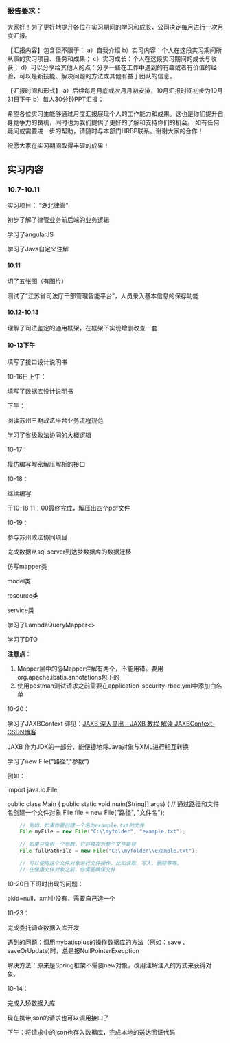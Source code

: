 ### 报告要求：

大家好！为了更好地提升各位在实习期间的学习和成长，公司决定每月进行一次月度汇报。

【汇报内容】包含但不限于：
a）自我介绍
b）实习内容：个人在这段实习期间所从事的实习项目、任务和成果；
c）实习成长：个人在这段实习期间的成长与收获；
d）可以分享给其他人的点：分享一些在工作中遇到的有趣或者有价值的经验，可以是新技能、解决问题的方法或其他有益于团队的信息。

【汇报时间和形式】
a）后续每月月底或次月月初安排，10月汇报时间初步为10月31日下午
b）每人30分钟PPT汇报；

希望各位实习生能够通过月度汇报展现个人的工作能力和成果。这也是你们提升自身竞争力的良机，同时也为我们提供了更好的了解和支持你们的机会。
如有任何疑问或需要进一步的帮助，请随时与本部门HRBP联系。谢谢大家的合作！

祝愿大家在实习期间取得丰硕的成果！















## 实习内容

### 10.7-10.11

实习项目：  “湖北律管”

初步了解了律管业务前后端的业务逻辑

学习了angularJS

学习了Java自定义注解

#### 10.11

切了五张图（有图片）

测试了“江苏省司法厅干部管理智能平台”，人员录入基本信息的保存功能

#### 10.12-10.13

理解了司法鉴定的通用框架，在框架下实现增删改查一套

#### 10-13下午

填写了接口设计说明书



10-16日上午：

填写了数据库设计说明书

下午：

阅读苏州三期政法平台业务流程规范

学习了省级政法协同的大概逻辑

10-17：

模仿编写解密解压解析的接口

10-18：

继续编写

于10-18 11：00最终完成，解压出四个pdf文件

10-19：

参与苏州政法协同项目

完成数据从sql server到达梦数据库的数据迁移

仿写mapper类

model类

resource类

service类

学习了LambdaQueryMapper<>

学习了DTO

**注意点**：

1. Mapper层中的@Mapper注解有两个，不能用错。要用org.apache.ibatis.annotations包下的
2. 使用postman测试请求之前需要在application-security-rbac.yml中添加白名单

10-20：

学习了JAXBContext 详见：[JAXB 深入显出 - JAXB 教程 解读 JAXBContext-CSDN博客](https://blog.csdn.net/jiangchao858/article/details/82355672)

JAXB 作为JDK的一部分，能便捷地将Java对象与XML进行相互转换

学习了new File("路径","参数")

例如：

import java.io.File;

public class Main {
    public static void main(String[] args) {
        // 通过路径和文件名创建一个文件对象
        File file = new File("路径", "文件名");

```java
    // 例如，如果你要创建一个名为example.txt的文件
    File myFile = new File("C:\\myfolder", "example.txt");
    
    // 如果只提供一个参数，它将被视为整个文件路径
    File fullPathFile = new File("C:\\myfolder\\example.txt");

    // 可以使用这个文件对象进行文件操作，比如读取、写入、删除等等。
    // 在使用文件对象之前，你需要确保文件
```

10-20日下班时出现的问题：

pkid=null，xml中没有，需要自己造一个

10-23：

完成委托调查数据入库开发

遇到的问题：调用mybatisplus的操作数据库的方法（例如：save 、saveOrUpdate)时，总是报NullPointerExecption

解决方法：原来是Spring框架不需要new对象，改用注解注入的方式来获得对象。

10-14：

完成入矫数据入库

现在携带json的请求也可以调用接口了

下午：将请求中的json也存入数据库，完成本地的送达回证代码



